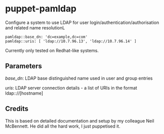 # puppet-pamldap

Configure a system to use LDAP for user login/authentication/authorisation and
related name resolutionL

    pamldap::base_dn: 'dc=example,dc=com'
    pamldap::uris: [ 'ldap://10.7.96.13', 'ldap://10.7.96.14' ]

Currently only tested on Redhat-like systems.

## Parameters

*base_dn*: LDAP base distinguished name used in user and group entries

*uris*: LDAP server connection details - a list of URIs in the format
ldap:://[hostname]

## Credits

This is based on detailed documentation and setup by my colleague Neil
McBennett.  He did all the hard work, I just puppetised it.
